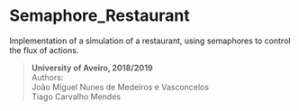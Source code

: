 # Semaphore_Restaurant
Implementation of a simulation of a restaurant, using semaphores to control the flux of actions.
> **University of Aveiro, 2018/2019**<br/>
  Authors:<br/>
  João Miguel Nunes de Medeiros e Vasconcelos<br/>
  Tiago Carvalho Mendes

